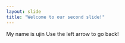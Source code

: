 ```yaml
---
layout: slide
title: "Welcome to our second slide!"
---
```

My name is ujin
Use the left arrow to go back!

